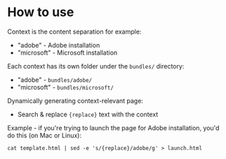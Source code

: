 # How to use

Context is the content separation for example:
 * "adobe" - Adobe installation
 * "microsoft" - Microsoft installation

Each context has its own folder under the `bundles/` directory:
 * "adobe" - `bundles/adobe/`
 * "microsoft" - `bundles/microsoft/`

Dynamically generating context-relevant page:
 * Search & replace `{replace}` text with the context 

Example - if you're trying to launch the page for Adobe installation, you'd do this (on Mac or Linux):

    cat template.html | sed -e 's/{replace}/adobe/g' > launch.html
